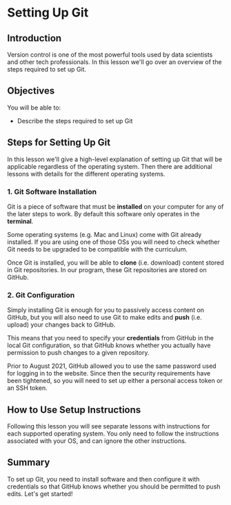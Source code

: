 # Setting Up Git

## Introduction

Version control is one of the most powerful tools used by data scientists and other tech professionals. In this lesson we'll go over an overview of the steps required to set up Git.

## Objectives

You will be able to:

- Describe the steps required to set up Git

## Steps for Setting Up Git

In this lesson we'll give a high-level explanation of setting up Git that will be applicable regardless of the operating system. Then there are additional lessons with details for the different operating systems.

### 1. Git Software Installation

Git is a piece of software that must be **installed** on your computer for any of the later steps to work. By default this software only operates in the **terminal**.

Some operating systems (e.g. Mac and Linux) come with Git already installed. If you are using one of those OSs you will need to check whether Git needs to be upgraded to be compatible with the curriculum.

Once Git is installed, you will be able to **clone** (i.e. download) content stored in Git repositories. In our program, these Git repositories are stored on GitHub.

### 2. Git Configuration

Simply installing Git is enough for you to passively access content on GitHub, but you will also need to use Git to make edits and **push** (i.e. upload) your changes back to GitHub.

This means that you need to specify your **credentials** from GitHub in the local Git configuration, so that GitHub knows whether you actually have permission to push changes to a given repository.

Prior to August 2021, GitHub allowed you to use the same password used for logging in to the website. Since then the security requirements have been tightened, so you will need to set up either a personal access token or an SSH token.

## How to Use Setup Instructions

Following this lesson you will see separate lessons with instructions for each supported operating system. You only need to follow the instructions associated with your OS, and can ignore the other instructions.

## Summary

To set up Git, you need to install software and then configure it with credentials so that GitHub knows whether you should be permitted to push edits. Let's get started!
